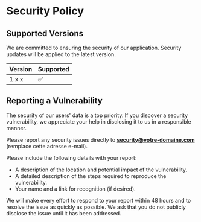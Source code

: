 # Security Policy

## Supported Versions

We are committed to ensuring the security of our application. Security updates will be applied to the latest version.

| Version | Supported          |
| ------- | ------------------ |
| 1.x.x   | :white_check_mark: |

## Reporting a Vulnerability

The security of our users' data is a top priority. If you discover a security vulnerability, we appreciate your help in disclosing it to us in a responsible manner.

Please report any security issues directly to **security@votre-domaine.com** (remplace cette adresse e-mail).

Please include the following details with your report:
* A description of the location and potential impact of the vulnerability.
* A detailed description of the steps required to reproduce the vulnerability.
* Your name and a link for recognition (if desired).

We will make every effort to respond to your report within 48 hours and to resolve the issue as quickly as possible. We ask that you do not publicly disclose the issue until it has been addressed.

